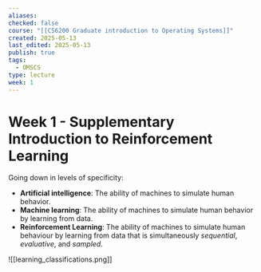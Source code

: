 ```yaml
---
aliases: 
checked: false
course: "[[CS6200 Graduate introduction to Operating Systems]]"
created: 2025-05-13
last_edited: 2025-05-13
publish: true
tags:
  - OMSCS
type: lecture
week: 1
---
```

# Week 1 - Supplementary Introduction to Reinforcement Learning

Going down in levels of specificity:
- **Artificial intelligence**: The ability of machines to simulate human behavior.
- **Machine learning**: The ability of machines to simulate human behavior by learning from data.
- **Reinforcement Learning**: The ability of machines to simulate human behaviour by learning from data that is simultaneously *sequential*, *evaluative*, and *sampled*.

![[learning_classifications.png]]

